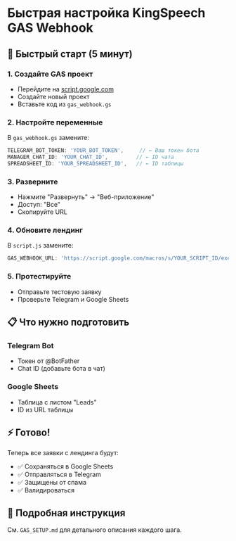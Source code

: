 # Быстрая настройка KingSpeech GAS Webhook

## 🚀 Быстрый старт (5 минут)

### 1. Создайте GAS проект
- Перейдите на [script.google.com](https://script.google.com)
- Создайте новый проект
- Вставьте код из `gas_webhook.gs`

### 2. Настройте переменные
В `gas_webhook.gs` замените:
```javascript
TELEGRAM_BOT_TOKEN: 'YOUR_BOT_TOKEN',     // ← Ваш токен бота
MANAGER_CHAT_ID: 'YOUR_CHAT_ID',         // ← ID чата
SPREADSHEET_ID: 'YOUR_SPREADSHEET_ID',   // ← ID таблицы
```

### 3. Разверните
- Нажмите "Развернуть" → "Веб-приложение"
- Доступ: "Все"
- Скопируйте URL

### 4. Обновите лендинг
В `script.js` замените:
```javascript
GAS_WEBHOOK_URL: 'https://script.google.com/macros/s/YOUR_SCRIPT_ID/exec'
```

### 5. Протестируйте
- Отправьте тестовую заявку
- Проверьте Telegram и Google Sheets

## 📋 Что нужно подготовить

### Telegram Bot
- Токен от @BotFather
- Chat ID (добавьте бота в чат)

### Google Sheets
- Таблица с листом "Leads"
- ID из URL таблицы

## ⚡ Готово!

Теперь все заявки с лендинга будут:
- ✅ Сохраняться в Google Sheets
- ✅ Отправляться в Telegram
- ✅ Защищены от спама
- ✅ Валидироваться

## 🔧 Подробная инструкция

См. `GAS_SETUP.md` для детального описания каждого шага.
